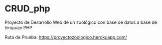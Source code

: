 # CRUD_php
Proyecto de Desarrollo Web de un zoológico con base de datos a base de lenguaje PHP

Ruta de Prueba: https://proyectozoologico.herokuapp.com/
